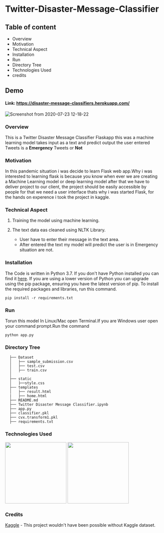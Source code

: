 # Twitter-Disaster-Message-Classifier

## Table of content
   - Overview
   - Motivation
   - Technical Aspect
   - Installation
   - Run
   - Directory Tree
   - Technologies Used
   - credits
## Demo
#### Link: https://disaster-message-classifiers.herokuapp.com/
![Screenshot from 2020-07-23 12-18-22](https://user-images.githubusercontent.com/46066018/88258887-cea5cd80-ccde-11ea-8a2f-bc9d7cbcee4f.png)

### Overview
   This is a Twitter Disaster Message Classifier Flaskapp this was a machine learning model takes input as a text and predict output the user entered Tweets is a **Emergency** Tweets or **Not**
   
### Motivation

In this pandemic situation i was decide to learn Flask web app.Why i was interested to learning flask is because you know when ever we are creating a Machine Learning model or deep learning model after that we have to deliver project to our client, the project should be easily accessible by people for that we need  a user interface thats why i was started Flask, for the hands on experence i took the project in kaggle.


### Technical Aspect
   1. Training the model using machine learning.
   
   2. The text data eas cleaned using NLTK Library.
       - User have to enter their message in the text area.
       - After entered the text my model will predict the user is in Emergency situation are not.
       
### Installation
The Code is written in Python 3.7. If you don't have Python installed you can find it [here](https://www.python.org/downloads/). If you are using a lower version of Python you can upgrade using the pip package, ensuring you have the latest version of pip. To install the required packages and libraries, run this command.

    pip install -r requirements.txt
    
### Run
Torun this model In Linux/Mac open Terminal.If you are Windows user open your command prompt.Run the command 

    python app.py
    
    
### Directory Tree
      ├── Dataset
      │   ├── sample_submission.csv
      │   ├── test.csv
      │   ├── train.csv
      │   
      ├── static
      │   ├──style.css
      ├── templates
      │   ├── result.html
      |   ├── home.html
      ├── README.md
      ├── Twitter Disaster Message Classifier.ipynb
      ├── app.py
      ├── classifier.pkl
      ├── cvx.transform1.pkl
      ├── requirements.txt
      
  
 ### Technologies Used
 <img src="https://user-images.githubusercontent.com/46066018/88272584-914d3a00-ccf6-11ea-9fc0-91d97930dd5b.png" width=200>
 <img src="https://user-images.githubusercontent.com/46066018/88272969-1fc1bb80-ccf7-11ea-845f-1cffd4b912ca.png" width=200>

 
### Credits

[Kaggle](https://www.kaggle.com/) - This project wouldn't have been possible without  Kaggle dataset.
